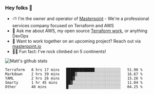 

### Hey folks 👋

- ⛅️ I'm the owner and operator of [Masterpoint](https://masterpoint.io) - We're a professional services company focused on Terraform and AWS
- 💬 Ask me about AWS, my open source [Terraform work](https://github.com/masterpointio?q=terraform&type=&language=hcl), or anything DevOps
- 🔨 Want to work together on an upcoming project? Reach out via [masterpoint.io](https://masterpoint.io)
- 🧗‍♂️ Fun fact: I've rock climbed on 5 continents! 


![Matt's github stats](https://github-readme-stats.vercel.app/api?username=Gowiem&count_private=true&theme=cobalt&show_icons=true)

<!--START_SECTION:waka-->
```text
Terraform   8 hrs 17 mins   █████████████░░░░░░░░░░░░   51.90 % 
Markdown    2 hrs 39 mins   ████▒░░░░░░░░░░░░░░░░░░░░   16.67 % 
YAML        2 hrs 26 mins   ███▓░░░░░░░░░░░░░░░░░░░░░   15.26 % 
Smarty      1 hr 45 mins    ██▓░░░░░░░░░░░░░░░░░░░░░░   11.04 % 
Other       40 mins         █░░░░░░░░░░░░░░░░░░░░░░░░   04.25 % 
```
<!--END_SECTION:waka-->
